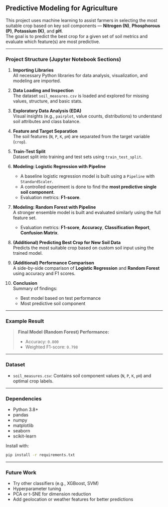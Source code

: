 ## Predictive Modeling for Agriculture

This project uses machine learning to assist farmers in selecting the most suitable crop based on key soil components — **Nitrogen (N)**, **Phosphorous (P)**, **Potassium (K)**, and **pH**.\
The goal is to predict the best crop for a given set of soil metrics and evaluate which feature(s) are most predictive.

---

### Project Structure (Jupyter Notebook Sections)

1. **Importing Libraries**\
   All necessary Python libraries for data analysis, visualization, and modeling are imported.

2. **Data Loading and Inspection**\
   The dataset `soil_measures.csv` is loaded and explored for missing values, structure, and basic stats.

3. **Exploratory Data Analysis (EDA)**\
   Visual insights (e.g., `pairplot`, value counts, distributions) to understand soil attributes and class balance.

4. **Feature and Target Separation**\
   The soil features (`N`, `P`, `K`, `pH`) are separated from the target variable (`crop`).

5. **Train-Test Split**\
   Dataset split into training and test sets using `train_test_split`.

6. **Modeling: Logistic Regression with Pipeline**

   - A baseline logistic regression model is built using a `Pipeline` with `StandardScaler`.
   - A controlled experiment is done to find the **most predictive single soil component**.
   - Evaluation metrics: **F1-score**.

7. **Modeling: Random Forest with Pipeline**\
   A stronger ensemble model is built and evaluated similarly using the full feature set.
   - Evaluation metrics: **F1-score**, **Accuracy**, **Classification Report**, **Confusion Matrix**.

9. **(Additional) Predicting Best Crop for New Soil Data**\
   Predicts the most suitable crop based on custom soil input using the trained model.

10. **(Additional) Performance Comparison**\
   A side-by-side comparison of **Logistic Regression** and **Random Forest** using accuracy and F1 scores.

11. **Conclusion**\
    Summary of findings:

    - Best model based on test performance
    - Most predictive soil component

---

### Example Result

> **Final Model (Random Forest) Performance:**
>
> - Accuracy: `0.800`
> - Weighted F1-score: `0.798`

---

### Dataset

- `soil_measures.csv`: Contains soil component values (`N`, `P`, `K`, `pH`) and optimal crop labels.

---

### Dependencies

- Python 3.8+
- pandas
- numpy
- matplotlib
- seaborn
- scikit-learn

Install with:

```bash
pip install -r requirements.txt
```

---

### Future Work

- Try other classifiers (e.g., XGBoost, SVM)
- Hyperparameter tuning
- PCA or t-SNE for dimension reduction 
- Add geolocation or weather features for better predictions
